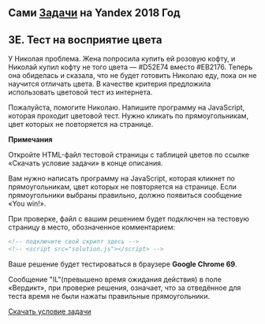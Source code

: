 ## Сами [Задачи](https://contest.yandex.ru/hiring/contest/10824/enter/) на Yandex 2018 Год

## 3E. Тест на восприятие цвета

У Николая проблема. Жена попросила купить ей розовую кофту, и Николай купил кофту не того цвета — #D52E74 вместо #EB2176. Теперь она обиделась и сказала, что не будет готовить Николаю еду, пока он не научится отличать цвета. В качестве критерия предложила использовать цветовой тест из интернета.

Пожалуйста, помогите Николаю. Напишите программу на JavaScript, которая проходит цветовой тест. Нужно кликать по прямоугольникам, цвет которых не повторяется на странице.

**Примечания**

Откройте HTML-файл тестовой страницы с таблицей цветов по ссылке «Скачать условие задачи» в конце описания.

Вам нужно написать программу на JavaScript, которая кликнет по прямоугольникам, цвет которых не повторяется на странице. Если прямоугольники выбраны правильно, должно появиться сообщение «You win!».

При проверке, файл с вашим решением будет подключен на тестовую страницу в место, обозначенное комментарием: 

```html
<!-- подключите свой скрипт здесь -->  
<!-- <script src="solution.js"></script> -->
```

Ваше решение будет тестироваться в браузере **Google Chrome 69**.

Сообщение "IL"(превышено время ожидания действия) в поле «Вердикт», при проверке решения, означает, что за отведённое для теста время не были нажаты правильные прямоугольники.

[Скачать условие задачи](https://contest.yandex.ru/hiring/contest/10824/download/3E/)